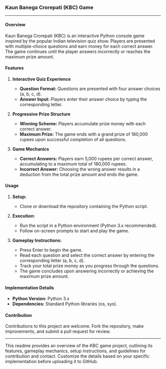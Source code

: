 ### Kaun Banega Crorepati (KBC) Game

---

#### Overview

Kaun Banega Crorepati (KBC) is an interactive Python console game inspired by the popular Indian television quiz show. Players are presented with multiple-choice questions and earn money for each correct answer. The game continues until the player answers incorrectly or reaches the maximum prize amount.

#### Features

1. **Interactive Quiz Experience**
   - **Question Format:** Questions are presented with four answer choices (a, b, c, d).
   - **Answer Input:** Players enter their answer choice by typing the corresponding letter.

2. **Progressive Prize Structure**
   - **Winning Scheme:** Players accumulate prize money with each correct answer.
   - **Maximum Prize:** The game ends with a grand prize of 180,000 rupees upon successful completion of all questions.

3. **Game Mechanics**
   - **Correct Answers:** Players earn 5,000 rupees per correct answer, accumulating to a maximum total of 180,000 rupees.
   - **Incorrect Answer:** Choosing the wrong answer results in a deduction from the total prize amount and ends the game.

#### Usage

1. **Setup:**
   - Clone or download the repository containing the Python script.

2. **Execution:**
   - Run the script in a Python environment (Python 3.x recommended).
   - Follow on-screen prompts to start and play the game.

3. **Gameplay Instructions:**
   - Press Enter to begin the game.
   - Read each question and select the correct answer by entering the corresponding letter (a, b, c, d).
   - Track your total prize money as you progress through the questions.
   - The game concludes upon answering incorrectly or achieving the maximum prize amount.

#### Implementation Details

- **Python Version:** Python 3.x
- **Dependencies:** Standard Python libraries (os, sys).

#### Contribution

Contributions to this project are welcome. Fork the repository, make improvements, and submit a pull request for review.

----------------------------------------------------------------------------------------------------------------------------------------

This readme provides an overview of the KBC game project, outlining its features, gameplay mechanics, setup instructions, and guidelines for contribution and contact. Customize the details based on your specific implementation before uploading it to GitHub.
 
